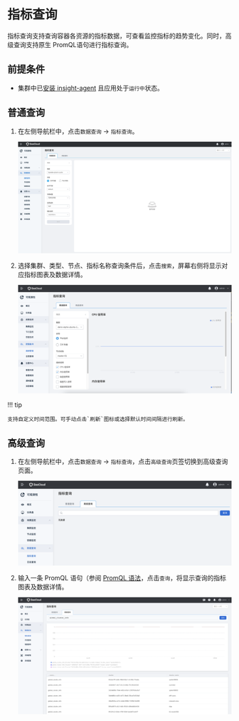 # 指标查询

指标查询支持查询容器各资源的指标数据，可查看监控指标的趋势变化。同时，高级查询支持原生 PromQL语句进行指标查询。

## 前提条件

- 集群中已[安装 insight-agent](../../06UserGuide/01quickstart/installagent.md) 且应用处于`运行中`状态。

## 普通查询

1. 在左侧导航栏中，点击`数据查询` -> `指标查询`。

    ![查询结果](../../images/metric01.png)

2. 选择集群、类型、节点、指标名称查询条件后，点击`搜索`，屏幕右侧将显示对应指标图表及数据详情。

    ![查询结果](../../images/metric02.png)

!!! tip

    支持自定义时间范围。可手动点击`刷新`图标或选择默认时间间隔进行刷新。

## 高级查询

1. 在左侧导航栏中，点击`数据查询` -> `指标查询`，点击`高级查询`页签切换到高级查询页面。

    ![高级查询](../../images/metric03.png)

2. 输入一条 PromQL 语句（参阅 [PromQL 语法](https://prometheus.io/docs/prometheus/latest/querying/basics/)，点击`查询`，将显示查询的指标图表及数据详情。

    ![查询结果](../../images/metric04.png)
